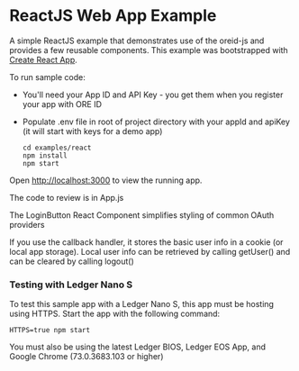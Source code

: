 # ReactJS Web App Example

A simple ReactJS example that demonstrates use of the oreid-js and provides a few reusable components. This example was bootstrapped with [Create React App](https://github.com/facebook/create-react-app).

To run sample code:

- You'll need your App ID and API Key - you get them when you register your app with ORE ID
- Populate .env file in root of project directory with your appId and apiKey (it will start with keys for a demo app)

    ```
    cd examples/react
    npm install
    npm start
    ```

Open [http://localhost:3000](http://localhost:3000) to view the running app.

The code to review is in App.js

The LoginButton React Component simplifies styling of common OAuth providers</br>

If you use the callback handler, it stores the basic user info in a cookie (or local app storage). Local user info can be retrieved by calling getUser() and can be cleared by calling logout()


### Testing with Ledger Nano S

To test this sample app with a Ledger Nano S, this app must be hosting using HTTPS. Start the app with the following command:

```
HTTPS=true npm start
```

You must also be using the latest Ledger BIOS, Ledger EOS App, and Google Chrome (73.0.3683.103 or higher)
